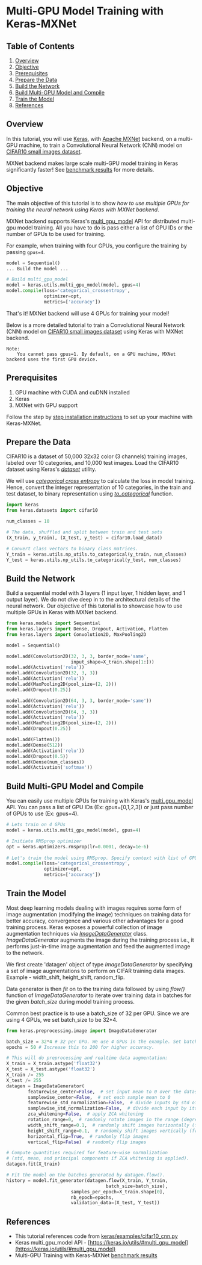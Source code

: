 # Multi-GPU Model Training with Keras-MXNet

## Table of Contents

1. [Overview](#overview)
2. [Objective](#objective)
3. [Prerequisites](#prerequisites)
4. [Prepare the Data](#prepare-the-data)
5. [Build the Network](#build-the-network)
6. [Build Multi-GPU Model and Compile](#build-multi-gpu-model-and-compile)
7. [Train the Model](#train-the-model)
8. [References](#references)

## Overview

In this tutorial, you will use [Keras](https://keras.io/), with [Apache MXNet](https://mxnet.incubator.apache.org/) 
backend, on a multi-GPU machine, to train a Convolutional Neural Network (CNN) model on [CIFAR10 small images dataset](https://www.cs.toronto.edu/~kriz/cifar.html).

MXNet backend makes large scale multi-GPU model training in Keras significantly faster! See [benchmark results](../../benchmark/README.md) for more details.

## Objective

The main objective of this tutorial is to show *how to use multiple GPUs for training the neural network using Keras with MXNet backend*.

MXNet backend supports Keras's [multi_gpu_model](https://keras.io/utils/#multi_gpu_model) API for distributed multi-gpu model training. All you have to do is pass either a list of GPU IDs or the number of GPUs to be used for training.

For example, when training with four GPUs, you configure the training by passing `gpus=4`.

```python
model = Sequential()
... Build the model ...

# Build multi_gpu_model
model = keras.utils.multi_gpu_model(model, gpus=4)
model.compile(loss='categorical_crossentropy',
              optimizer=opt,
              metrics=['accuracy'])
```


That's it! MXNet backend will use 4 GPUs for training your model!

Below is a more detailed tutorial to train a Convolutional Neural Network (CNN) model on [CIFAR10 small images dataset](https://www.cs.toronto.edu/~kriz/cifar.html) using Keras with MXNet backend.

```
Note:
    You cannot pass gpus=1. By default, on a GPU machine, MXNet backend uses the first GPU device.

```
## Prerequisites

1. GPU machine with CUDA and cuDNN installed
2. Keras
3. MXNet with GPU support

Follow the step by [step installation instructions](installation.md#12-gpu-setup) to set up your machine with 
Keras-MXNet.

## Prepare the Data

CIFAR10 is a dataset of 50,000 32x32 color (3 channels) training images, labeled over 10 categories, and 10,000 test 
images. Load the CIFAR10 dataset using Keras's [*dataset*](https://keras.io/datasets/#cifar10-small-image-classification) utility.

We will use [*categorical cross entropy*](https://keras.io/losses/#categorical_crossentropy) to calculate the loss in model training. Hence, convert the integer representation of 10 categories, in the train and test dataset, to binary representation using [*to_categorical*](https://keras.io/utils/#to_categorical) function. 

```python
import keras
from keras.datasets import cifar10

num_classes = 10

# The data, shuffled and split between train and test sets
(X_train, y_train), (X_test, y_test) = cifar10.load_data()

# Convert class vectors to binary class matrices.
Y_train = keras.utils.np_utils.to_categorical(y_train, num_classes)
Y_test = keras.utils.np_utils.to_categorical(y_test, num_classes)
```

## Build the Network

Build a sequential model with 3 layers (1 input layer, 1 hidden layer, and 1 output layer). We do not dive deep in to the architectural details of the neural network. Our objective of this tutorial is to showcase how to use multiple GPUs in Keras with MXNet backend.

```python
from keras.models import Sequential
from keras.layers import Dense, Dropout, Activation, Flatten
from keras.layers import Convolution2D, MaxPooling2D

model = Sequential()

model.add(Convolution2D(32, 3, 3, border_mode='same',
                        input_shape=X_train.shape[1:]))
model.add(Activation('relu'))
model.add(Convolution2D(32, 3, 3))
model.add(Activation('relu'))
model.add(MaxPooling2D(pool_size=(2, 2)))
model.add(Dropout(0.25))

model.add(Convolution2D(64, 3, 3, border_mode='same'))
model.add(Activation('relu'))
model.add(Convolution2D(64, 3, 3))
model.add(Activation('relu'))
model.add(MaxPooling2D(pool_size=(2, 2)))
model.add(Dropout(0.25))

model.add(Flatten())
model.add(Dense(512))
model.add(Activation('relu'))
model.add(Dropout(0.5))
model.add(Dense(num_classes))
model.add(Activation('softmax'))
```
## Build Multi-GPU Model and Compile

You can easily use multiple GPUs for training with Keras's [multi_gpu_model](https://keras.io/utils/#multi_gpu_model) API. You can pass a list of GPU IDs (Ex: gpus=[0,1,2,3]) or just pass number of GPUs to use (Ex: gpus=4). 

```python
# Lets train on 4 GPUs
model = keras.utils.multi_gpu_model(model, gpus=4)

# Initiate RMSprop optimizer
opt = keras.optimizers.rmsprop(lr=0.0001, decay=1e-6)
  
# Let's train the model using RMSprop. Specify context with list of GPU IDs to be used during training.
model.compile(loss='categorical_crossentropy',
              optimizer=opt,
              metrics=['accuracy'])
```

## Train the Model

Most deep learning models dealing with images requires some form of image augmentation (modifying the image) techniques on training data for better accuracy, convergence and various other advantages for a good training process. Keras exposes a powerful collection of image augmentation techniques via *[ImageDataGenerator](https://keras.io/preprocessing/image/#imagedatagenerator)* class. *ImageDataGenerator* augments the image during the training process i.e., it performs just-in-time image augmentation and feed the augmented image to the network.

We first create 'datagen' object of type *ImageDataGenerator* by specifying a set of image augmentations to perform on CIFAR training data images. Example - width_shift, height_shift, random_flip.

Data generator is then *fit* on to the training data followed by using *flow()* function of *ImageDataGenerator* to iterate over training data in batches for the given *batch_size* during model training process.

Common best practice is to use a batch_size of 32 per GPU. Since we are using 4 GPUs, we set batch_size to be 32*4.
```python
from keras.preprocessing.image import ImageDataGenerator

batch_size = 32*4 # 32 per GPU. We use 4 GPUs in the example. Set batch_size to 32*4.
epochs = 50 # Increase this to 200 for higher accuracy.

# This will do preprocessing and realtime data augmentation:
X_train = X_train.astype('float32')
X_test = X_test.astype('float32')
X_train /= 255
X_test /= 255
datagen = ImageDataGenerator(
        featurewise_center=False,  # set input mean to 0 over the dataset
        samplewise_center=False,  # set each sample mean to 0
        featurewise_std_normalization=False,  # divide inputs by std of the dataset
        samplewise_std_normalization=False,  # divide each input by its std
        zca_whitening=False,  # apply ZCA whitening
        rotation_range=0,  # randomly rotate images in the range (degrees, 0 to 180)
        width_shift_range=0.1,  # randomly shift images horizontally (fraction of total width)
        height_shift_range=0.1,  # randomly shift images vertically (fraction of total height)
        horizontal_flip=True,  # randomly flip images
        vertical_flip=False)  # randomly flip images

# Compute quantities required for feature-wise normalization
# (std, mean, and principal components if ZCA whitening is applied).
datagen.fit(X_train)

# Fit the model on the batches generated by datagen.flow().
history = model.fit_generator(datagen.flow(X_train, Y_train,
                                     batch_size=batch_size),
                        samples_per_epoch=X_train.shape[0],
                        nb_epoch=epochs,
                        validation_data=(X_test, Y_test))
```

## References
* This tutorial references code from [keras/examples/cifar10_cnn.py](https://github.com/awslabs/keras-apache-mxnet/blob/master/examples/cifar10_cnn.py)
* Keras multi_gpu_model API - [https://keras.io/utils/#multi_gpu_model](https://keras.io/utils/#multi_gpu_model)
* Multi-GPU Training with Keras-MXNet [benchmark results](../../benchmark/README.md)
